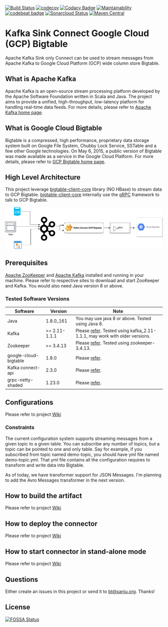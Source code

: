 [![Build Status](https://travis-ci.com/sanjuthomas/kafka-connect-gcp-bigtable.svg?branch=master)](https://travis-ci.com/sanjuthomas/kafka-connect-gcp-bigtable)
[![codecov](https://codecov.io/gh/sanjuthomas/kafka-connect-gcp-bigtable/branch/master/graph/badge.svg)](https://codecov.io/gh/sanjuthomas/kafka-connect-gcp-bigtable)
[![Codacy Badge](https://api.codacy.com/project/badge/Grade/ce37564e2e4842ae8b08038f53a5be05)](https://www.codacy.com/manual/sanjuthomas/kafka-connect-gcp-bigtable?utm_source=github.com&amp;utm_medium=referral&amp;utm_content=sanjuthomas/kafka-connect-gcp-bigtable&amp;utm_campaign=Badge_Grade)
[![Maintainability](https://api.codeclimate.com/v1/badges/a1ebe21fb92d3e38d599/maintainability)](https://codeclimate.com/github/sanjuthomas/kafka-connect-gcp-bigtable/maintainability)
[![codebeat badge](https://codebeat.co/badges/5f9a8323-7e30-48e4-8fee-c1ae4fd88331)](https://codebeat.co/projects/github-com-sanjuthomas-kafka-connect-gcp-bigtable-master)
[![Sonarcloud Status](https://sonarcloud.io/api/project_badges/measure?project=com.lapots.breed.judge:judge-rule-engine&metric=alert_status)](https://sonarcloud.io/dashboard?id=com.sanjuthomas%3Akafka-connect-gcp-bigtable)
[![Maven Central](https://maven-badges.herokuapp.com/maven-central/com.sanjuthomas/kafka-connect-gcp-bigtable/badge.svg)](https://maven-badges.herokuapp.com/maven-central/com.sanjuthomas/kafka-connect-gcp-bigtable)

# Kafka Sink Connect Google Cloud (GCP) Bigtable

Apache Kafka Sink only Connect can be used to stream messages from Apache Kafka to Google Cloud Platform (GCP) wide column store Bigtable.

## What is Apache Kafka

Apache Kafka is an open-source stream processing platform developed by the Apache Software Foundation written in Scala and Java. The project aims to provide a unified, high-throughput, low-latency platform for handling real-time data feeds. For more details, please refer to [Apache Kafka home page](https://kafka.apache.org/).

## What is Google Cloud Bigtable

Bigtable is a compressed, high performance, proprietary data storage system built on Google File System, Chubby Lock Service, SSTable and a few other Google technologies. On May 6, 2015, a public version of Bigtable was made available as a service in the Google Cloud Platform. For more details, please refer to [GCP Bigtable home page](https://cloud.google.com/bigtable/).

## High Level Architecture

This project leverage [bigtable-client-core](https://mvnrepository.com/artifact/com.google.cloud.bigtable/bigtable-client-core) library (NO HBase) to stream data to GCP Bigtable. [bigtable-client-core](https://mvnrepository.com/artifact/com.google.cloud.bigtable/bigtable-client-core) internally use the [gRPC](https://grpc.io/) framework to talk to GCP Bigtable.

![Kafka Connect GCP Bigtable](kafka-connect-bigtable.png)

## Prerequisites

[Apache ZooKeeper](https://zookeeper.apache.org) and [Apache Kafka](https://kafka.apache.org) installed and running in your machine. Please refer to respective sites to download and start ZooKeeper and Kafka. You would also need Java version 8 or above.

### Tested Software Versions

| Software      | Version       |  Note                                 |         
| ------------- |---------------| --------------------------------------- |
| Java          | 1.8.0_161     | You may use java 8 or above. Tested using Java 8. |
| Kafka         | >= 2.11-1.1.1    | Please [refer](https://kafka.apache.org/downloads). Tested using kafka_2.11-1.1.1, may work with older versions. | 
| Zookeeper     | >= 3.4.13        | Please [refer](https://zookeeper.apache.org/releases.html). Tested using zookeeper-3.4.13.  |
| google-cloud-bigtable | 1.8.0  | Please [refer](https://mvnrepository.com/artifact/com.google.cloud/google-cloud-bigtable/1.8.0).                 |
| Kafka connect-api | 2.3.0     | Please [refer](https://mvnrepository.com/artifact/org.apache.kafka/connect-api/2.3.0). |
| grpc-netty-shaded | 1.23.0    | Please [refer](https://mvnrepository.com/artifact/io.grpc/grpc-netty-shaded/1.23.0). |

## Configurations

Please refer to project [Wiki](https://github.com/sanjuthomas/kafka-connect-gcp-bigtable/wiki/Kafka-Connect-GCP-Bigtable-sink-configurations)
						 	 
### Constraints

The current configuration system supports streaming messages from a given topic to a given table. You can subscribe any number of topics, but a topic can be pointed to one and only table. Say for example, if you subscribed from topic named demo-topic, you should have yml file named demo-topic.yml. That yml file contains all the configuration requires to transform and write data into Bigtable.										

As of today, we have transformer support for JSON Messages. I'm planning to add the Avro Messages transformer in the next version.

## How to build the artifact

Please refer to project [Wiki](https://github.com/sanjuthomas/kafka-connect-gcp-bigtable/wiki/How-to-build-the-Kafka-Connect-GCP-Bigtable%3F)

## How to deploy the connector

Please refer to project [Wiki](https://github.com/sanjuthomas/kafka-connect-gcp-bigtable/wiki/How-to-deploy-the-Kafka-Connect-GCP-Bigtable-and-verify-the-deployment%3F)

## How to start connector in stand-alone mode

Please refer to project [Wiki](https://github.com/sanjuthomas/kafka-connect-gcp-bigtable/wiki/How-to-start-the-Kafka-Sink-Connect-GCP-Bigtable%3F)

## Questions

Either create an issues in this project or send it to bt@sanju.org. Thanks!

## License
[![FOSSA Status](https://app.fossa.io/api/projects/git%2Bgithub.com%2Fsanjuthomas%2Fkafka-connect-gcp-bigtable.svg?type=large)](https://app.fossa.io/projects/git%2Bgithub.com%2Fsanjuthomas%2Fkafka-connect-gcp-bigtable?ref=badge_large)
